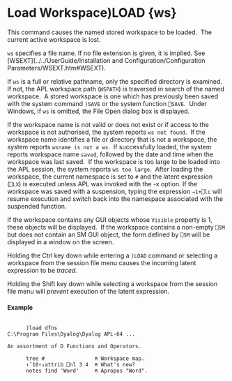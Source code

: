 




<h1 class="heading"><span class="name">Load Workspace</span><span class="command">)LOAD {ws}</span></h1>

This command causes the named stored workspace to be loaded.  The current active workspace is lost.


`ws` specifies a file name. If no file extension is given, it is implied. See [WSEXT](../../UserGuide/Installation and Configuration/Configuration Parameters/WSEXT.htm#WSEXT).


If `ws` is a full or relative pathname, only the specified directory is examined.  If not, the APL workspace path (`WSPATH`) is traversed in search of the named workspace.  A stored workspace is one which has previously been saved with the system command `)SAVE` or the system function `⎕SAVE`.  Under Windows, if `ws` is omitted, the File Open dialog box is displayed.



If the workspace name is not valid or does not exist or if access to the workspace is not authorised, the system reports `ws not found`.  If the workspace name identifies a file or directory that is not a workspace, the system reports  `wsname is not a ws`.  If successfully loaded, the system reports workspace name `saved`, followed by the date and time when the workspace was last saved.  If the workspace is too large to be loaded into the APL session, the system reports `ws too large`.  After loading the workspace, the current namespace is set to `#` and the latent expression (`⎕LX`) is executed unless APL was invoked with the -x option. If the workspace was saved with a suspension, typing the expression `→1+⎕lc` will resume execution and switch back into the namespace associated with the suspended function.


If the workspace contains any GUI objects whose `Visible` property is 1, these objects will be displayed.  If the workspace contains a non-empty `⎕SM` but does not contain an SM GUI object, the form defined by `⎕SM` will be displayed in a window on the screen.


Holding the Ctrl key down while entering a `)LOAD` command or selecting a workspace from the session file menu causes the incoming latent expression to be *traced.*


Holding the Shift key down while selecting a workspace from the session file menu will *prevent* execution of the latent expression.

#### Example
```apl

      )load dfns
C:\Program Files\Dyalog\Dyalog APL-64 ...

An assortment of D Functions and Operators.

      tree #                ⍝ Workspace map.
      ↑¯10↑↓attrib ⎕nl 3 4  ⍝ What's new?
      notes find 'Word'     ⍝ Apropos "Word".
```


